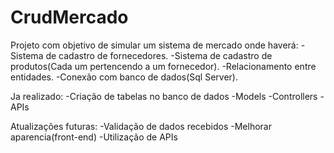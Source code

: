 # CrudMercado

Projeto com objetivo de simular um sistema de mercado onde haverá:
  -Sistema de cadastro de fornecedores.
  -Sistema de cadastro de produtos(Cada um pertencendo a um fornecedor).
  -Relacionamento entre entidades.
  -Conexão com banco de dados(Sql Server).      

Ja realizado:
  -Criação de tabelas no banco de dados
  -Models
  -Controllers
  -APIs

Atualizações futuras:
  -Validação de dados recebidos
  -Melhorar aparencia(front-end)
  -Utilização de APIs
  



